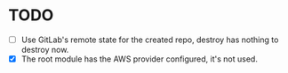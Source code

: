 # TODO

- [ ] Use GitLab's remote state for the created repo, destroy has nothing to destroy now.
- [x] The root module has the AWS provider configured, it's not used.
